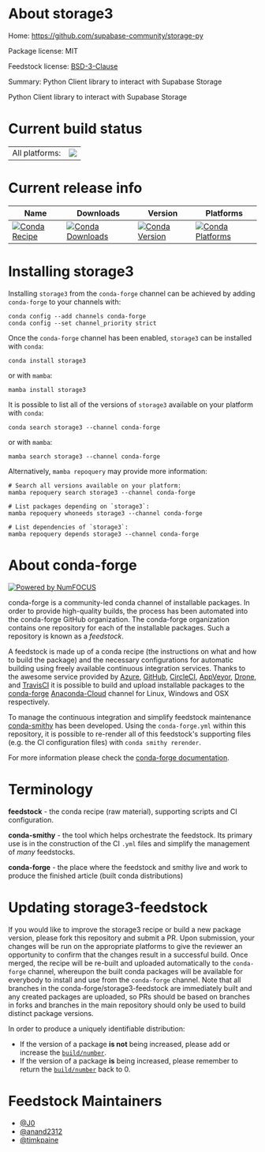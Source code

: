 About storage3
==============

Home: https://github.com/supabase-community/storage-py

Package license: MIT

Feedstock license: [BSD-3-Clause](https://github.com/conda-forge/storage3-feedstock/blob/main/LICENSE.txt)

Summary: Python Client library to interact with Supabase Storage

Python Client library to interact with Supabase Storage


Current build status
====================


<table><tr><td>All platforms:</td>
    <td>
      <a href="https://dev.azure.com/conda-forge/feedstock-builds/_build/latest?definitionId=18050&branchName=main">
        <img src="https://dev.azure.com/conda-forge/feedstock-builds/_apis/build/status/storage3-feedstock?branchName=main">
      </a>
    </td>
  </tr>
</table>

Current release info
====================

| Name | Downloads | Version | Platforms |
| --- | --- | --- | --- |
| [![Conda Recipe](https://img.shields.io/badge/recipe-storage3-green.svg)](https://anaconda.org/conda-forge/storage3) | [![Conda Downloads](https://img.shields.io/conda/dn/conda-forge/storage3.svg)](https://anaconda.org/conda-forge/storage3) | [![Conda Version](https://img.shields.io/conda/vn/conda-forge/storage3.svg)](https://anaconda.org/conda-forge/storage3) | [![Conda Platforms](https://img.shields.io/conda/pn/conda-forge/storage3.svg)](https://anaconda.org/conda-forge/storage3) |

Installing storage3
===================

Installing `storage3` from the `conda-forge` channel can be achieved by adding `conda-forge` to your channels with:

```
conda config --add channels conda-forge
conda config --set channel_priority strict
```

Once the `conda-forge` channel has been enabled, `storage3` can be installed with `conda`:

```
conda install storage3
```

or with `mamba`:

```
mamba install storage3
```

It is possible to list all of the versions of `storage3` available on your platform with `conda`:

```
conda search storage3 --channel conda-forge
```

or with `mamba`:

```
mamba search storage3 --channel conda-forge
```

Alternatively, `mamba repoquery` may provide more information:

```
# Search all versions available on your platform:
mamba repoquery search storage3 --channel conda-forge

# List packages depending on `storage3`:
mamba repoquery whoneeds storage3 --channel conda-forge

# List dependencies of `storage3`:
mamba repoquery depends storage3 --channel conda-forge
```


About conda-forge
=================

[![Powered by
NumFOCUS](https://img.shields.io/badge/powered%20by-NumFOCUS-orange.svg?style=flat&colorA=E1523D&colorB=007D8A)](https://numfocus.org)

conda-forge is a community-led conda channel of installable packages.
In order to provide high-quality builds, the process has been automated into the
conda-forge GitHub organization. The conda-forge organization contains one repository
for each of the installable packages. Such a repository is known as a *feedstock*.

A feedstock is made up of a conda recipe (the instructions on what and how to build
the package) and the necessary configurations for automatic building using freely
available continuous integration services. Thanks to the awesome service provided by
[Azure](https://azure.microsoft.com/en-us/services/devops/), [GitHub](https://github.com/),
[CircleCI](https://circleci.com/), [AppVeyor](https://www.appveyor.com/),
[Drone](https://cloud.drone.io/welcome), and [TravisCI](https://travis-ci.com/)
it is possible to build and upload installable packages to the
[conda-forge](https://anaconda.org/conda-forge) [Anaconda-Cloud](https://anaconda.org/)
channel for Linux, Windows and OSX respectively.

To manage the continuous integration and simplify feedstock maintenance
[conda-smithy](https://github.com/conda-forge/conda-smithy) has been developed.
Using the ``conda-forge.yml`` within this repository, it is possible to re-render all of
this feedstock's supporting files (e.g. the CI configuration files) with ``conda smithy rerender``.

For more information please check the [conda-forge documentation](https://conda-forge.org/docs/).

Terminology
===========

**feedstock** - the conda recipe (raw material), supporting scripts and CI configuration.

**conda-smithy** - the tool which helps orchestrate the feedstock.
                   Its primary use is in the construction of the CI ``.yml`` files
                   and simplify the management of *many* feedstocks.

**conda-forge** - the place where the feedstock and smithy live and work to
                  produce the finished article (built conda distributions)


Updating storage3-feedstock
===========================

If you would like to improve the storage3 recipe or build a new
package version, please fork this repository and submit a PR. Upon submission,
your changes will be run on the appropriate platforms to give the reviewer an
opportunity to confirm that the changes result in a successful build. Once
merged, the recipe will be re-built and uploaded automatically to the
`conda-forge` channel, whereupon the built conda packages will be available for
everybody to install and use from the `conda-forge` channel.
Note that all branches in the conda-forge/storage3-feedstock are
immediately built and any created packages are uploaded, so PRs should be based
on branches in forks and branches in the main repository should only be used to
build distinct package versions.

In order to produce a uniquely identifiable distribution:
 * If the version of a package **is not** being increased, please add or increase
   the [``build/number``](https://docs.conda.io/projects/conda-build/en/latest/resources/define-metadata.html#build-number-and-string).
 * If the version of a package **is** being increased, please remember to return
   the [``build/number``](https://docs.conda.io/projects/conda-build/en/latest/resources/define-metadata.html#build-number-and-string)
   back to 0.

Feedstock Maintainers
=====================

* [@J0](https://github.com/J0/)
* [@anand2312](https://github.com/anand2312/)
* [@timkpaine](https://github.com/timkpaine/)


<!-- dummy commit to enable rerendering -->


